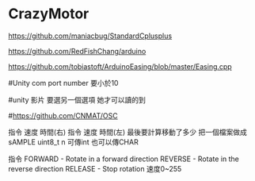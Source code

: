 # CrazyMotor
https://github.com/maniacbug/StandardCplusplus

https://github.com/RedFishChang/arduino

https://github.com/tobiastoft/ArduinoEasing/blob/master/Easing.cpp


#Unity com port number 要小於10

#unity 影片 要選另一個選項 她才可以讀的到

#https://github.com/CNMAT/OSC

指令 速度 時間(右) 指令 速度 時間(左)
最後要計算移動了多少
把一個檔案做成sAMPLE
uint8_t n 可傳int 也可以傳CHAR

指令
FORWARD - Rotate in a forward direction
REVERSE - Rotate in the reverse direction
RELEASE - Stop rotation
速度0~255
